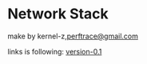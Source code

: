 # Network Stack 
make by kernel-z,perftrace@gmail.com

links is following:
[version-0.1](https://github.com/kernel-z/network/blob/master/version-0.1.png)

